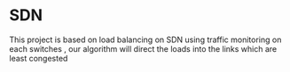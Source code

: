 # SDN

<p>This project is based on load balancing on SDN using traffic monitoring on each switches , our algorithm will direct the loads into the links which are least congested</p>
